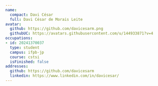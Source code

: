 ```yaml
---
name:
  compact: Davi César
  full: Davi César de Morais Leite
avatar:
  github: https://github.com/davicesarm.png
  githubUC: https://avatars.githubusercontent.com/u/144933871?v=4
occupations:
- id: 20241370037
  type: student
  campus: ifpb-jp
  course: cstsi
  isFinished: false
addresses:
  github: https://github.com/davicesarm
  linkedin: https://www.linkedin.com/in/davicesar/
---
```

